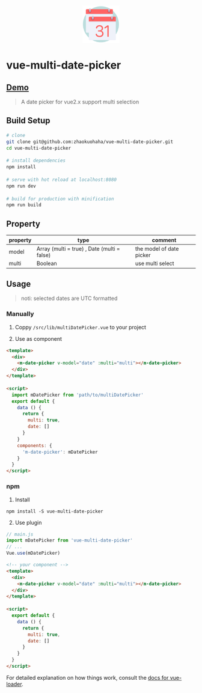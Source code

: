 
<p align="center"><a href="http://123.206.203.65:8000/" target="_blank"><img width="100"src="./src/assets/logo.png"></a></p>

# vue-multi-date-picker

## [Demo](http://demo.oldzeng.com/)
> A date picker for vue2.x support multi selection

## Build Setup

``` bash
# clone
git clone git@github.com:zhaokuohaha/vue-multi-date-picker.git
cd vue-multi-date-picker

# install dependencies
npm install

# serve with hot reload at localhost:8080
npm run dev

# build for production with minification
npm run build
```

## Property
|property|type|comment|
|---|---|---|
|model| Array (multi = true) , Date (multi = false)| the model of date picker|
|multi| Boolean| use multi select |

## Usage

> noti: selected dates are UTC formatted

### Manually
1. Coppy `/src/lib/multiDatePicker.vue` to your project

2. Use as component 
```html
<template>
  <div>
    <m-date-picker v-model="date" :multi="multi"></m-date-picker>
  </div>
</template>

<script>
  import mDatePicker from 'path/to/multiDatePicker'
  export default {
    data () {
      return {
        multi: true,
        date: []
      }
    }
    components: {
      'm-date-picker': mDatePicker
    }
  }
</script>
```

### npm

1. Install 
```shell
npm install -S vue-multi-date-picker
```

2. Use plugin
```js
// main.js
import mDatePicker from 'vue-multi-date-picker'
// ...
Vue.use(mDatePicker)
```
```html
<!-- your component -->
<template>
  <div>
    <m-date-picker v-model="date" :multi="multi"></m-date-picker>
  </div>
</template>

<script>
  export default {
    data () {
      return {
        multi: true,
        date: []
      }
    }
  }
</script>
```
For detailed explanation on how things work, consult the [docs for vue-loader](http://vuejs.github.io/vue-loader).
